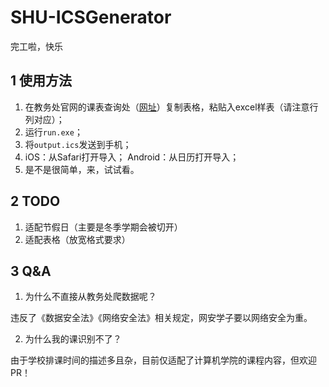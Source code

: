 # SHU-ICSGenerator
完工啦，快乐

## 1 使用方法

1.  在教务处官网的课表查询处（[网址](http://xk.autoisp.shu.edu.cn/StudentQuery/QueryCourseTable)）复制表格，粘贴入excel样表（请注意行列对应）；
2.  运行`run.exe`；
3.  将`output.ics`发送到手机；
4.  iOS：从Safari打开导入；
    Android：从日历打开导入；
6.  是不是很简单，来，试试看。

## 2 TODO

1.  适配节假日（主要是冬季学期会被切开）
2.  适配表格（放宽格式要求）

## 3 Q&A

1.  为什么不直接从教务处爬数据呢？

违反了《数据安全法》《网络安全法》相关规定，网安学子要以网络安全为重。

2.  为什么我的课识别不了？

由于学校排课时间的描述多且杂，目前仅适配了计算机学院的课程内容，但欢迎PR！

    
